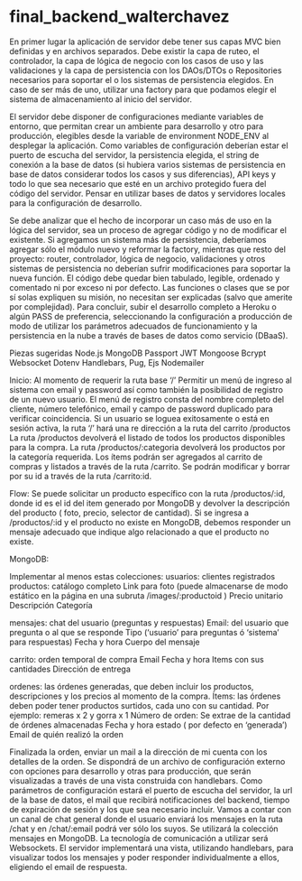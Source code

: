 # final_backend_walterchavez

En primer lugar la aplicación de servidor debe tener sus capas MVC bien definidas y en archivos separados. Debe existir la capa de ruteo, el controlador, la capa de lógica de negocio con los casos de uso y las validaciones y la capa de persistencia con los DAOs/DTOs o Repositories necesarios para soportar el o los sistemas de persistencia elegidos. En caso de ser más de uno, utilizar una factory para que podamos elegir el sistema de almacenamiento al inicio del servidor.

El servidor debe disponer de configuraciones mediante variables de entorno, que permitan crear un ambiente para desarrollo y otro para producción, elegibles desde la variable de environment NODE_ENV al desplegar la aplicación. Como variables de configuración deberían estar el puerto de escucha del servidor, la persistencia elegida, el string de conexión a la base de datos (si hubiera varios sistemas de persistencia en base de datos considerar todos los casos y sus diferencias), API keys y todo lo que sea necesario que esté en un archivo protegido fuera del código del servidor. Pensar en utilizar bases de datos y servidores locales para la configuración de desarrollo.

Se debe analizar que el hecho de incorporar un caso más de uso en la lógica del servidor, sea un proceso de agregar código y no de modificar el existente.
Si agregamos un sistema más de persistencia, deberíamos agregar sólo el módulo nuevo y reformar la factory, mientras que resto del proyecto: router, controlador, lógica de negocio, validaciones y otros sistemas de persistencia no deberían sufrir modificaciones para soportar la nueva función.
El código debe quedar bien tabulado, legible, ordenado y comentado ni por exceso ni por defecto.
Las funciones o clases que se por sí solas expliquen su misión, no necesitan ser explicadas (salvo que amerite por complejidad).
Para concluir, subir el desarrollo completo a Heroku o algún PASS de preferencia, seleccionando la configuración a producción de modo de utilizar los parámetros adecuados de funcionamiento y la persistencia en la nube a través de bases de datos como servicio (DBaaS).

Piezas sugeridas
Node.js
MongoDB
Passport JWT
Mongoose
Bcrypt
Websocket
Dotenv
Handlebars, Pug, Ejs
Nodemailer

Inicio: Al momento de requerir la ruta base ‘/’
Permitir un menú de ingreso al sistema con email y password así como también la posibilidad de registro de un nuevo usuario.
El menú de registro consta del nombre completo del cliente, número telefónico, email y campo de password duplicado para verificar coincidencia.
Si un usuario se loguea exitosamente o está en sesión activa, la ruta ‘/’ hará una re dirección a la ruta del carrito /productos 
La ruta /productos devolverá el listado de todos los productos disponibles para la compra.
La ruta /productos/:categoria devolverá los productos por la categoría requerida.
Los ítems podrán ser agregados al carrito de compras y listados a través de la ruta /carrito.
Se podrán modificar y borrar por su id a través de la ruta /carrito:id.

Flow: Se puede solicitar un producto específico con la ruta /productos/:id, donde id es el id del item generado por MongoDB y devolver la descripción del producto ( foto, precio, selector de cantidad). 
Si se ingresa a /productos/:id y el producto no existe en MongoDB, debemos responder un mensaje adecuado que indique algo relacionado a que el producto no existe.

MongoDB:

Implementar al menos estas colecciones:
usuarios: clientes registrados
productos: catálogo completo
Link para foto (puede almacenarse de modo estático en la página en una subruta /images/:productoid )
Precio unitario
Descripción
Categoría

mensajes: chat del usuario (preguntas y respuestas)
Email: del usuario que pregunta o al que se responde
Tipo (‘usuario’ para preguntas ó ‘sistema’ para respuestas)
Fecha y hora
Cuerpo del mensaje

carrito: orden temporal de compra
Email
Fecha y hora
Items con sus cantidades
Dirección de entrega

ordenes: las órdenes generadas, que deben incluir los productos, descripciones y los precios al momento de la compra. 
Ítems:  las órdenes deben poder tener productos surtidos, cada uno con su cantidad. Por ejemplo: remeras x 2 y gorra x 1
Número de orden: Se extrae de la cantidad de órdenes almacenadas
Fecha y hora
estado ( por defecto en ‘generada’)
Email de quién realizó la orden

Finalizada la orden, enviar un mail a la dirección de mi cuenta con los detalles de la orden.
Se dispondrá de un archivo de configuración externo con opciones para desarrollo y otras para producción, que serán visualizadas a través de una vista construida con handlebars. Como parámetros de configuración estará el puerto de escucha del servidor, la url de la base de datos, el mail que recibirá notificaciones del backend, tiempo de expiración de sesión y los que sea necesario incluir.
Vamos a contar con un canal de chat general donde el usuario enviará los mensajes en la ruta /chat y en /chat/:email podrá ver sólo los suyos. Se utilizará la colección mensajes en MongoDB.  La tecnología de comunicación a utilizar será Websockets. El servidor implementará una vista, utilizando handlebars, para visualizar todos los mensajes y poder responder individualmente a ellos, eligiendo el email de respuesta.


